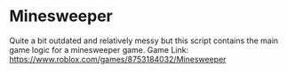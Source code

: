 # Minesweeper

Quite a bit outdated and relatively messy but this script contains the main game logic for a minesweeper game.
Game Link: https://www.roblox.com/games/8753184032/Minesweeper

